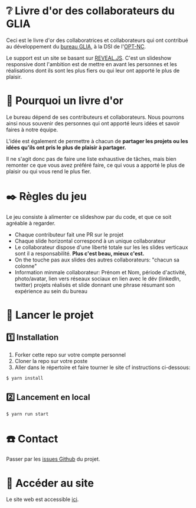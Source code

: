 # ❔ Livre d'or des collaborateurs du GLIA


Ceci est le livre d'or des collaboratrices et collaborateurs qui ont contribué au développement
du [bureau GLIA](https://www.linkedin.com/posts/adrien-sales_paroles-dagent-adrien-sales-activity-6636763415731896320-PSkG),
à la DSI de l'[OPT-NC](https://www.linkedin.com/company/opt-new-caledonia/).

Le support est un site se basant sur [REVEAL.JS](https://revealjs.com/#/). C'est un slideshow responsive
dont l'ambition est de mettre en avant les personnes et les réalisations dont ils sont les plus fiers ou
qui leur ont apporté le plus de plaisir.

# 🎯 Pourquoi un livre d'or

Le bureau dépend de ses contributeurs et collaborateurs. Nous pourrons ainsi nous souvenir des
personnes qui ont apporté leurs idées et savoir faires à notre équipe.

L'idée est également de permettre à chacun de **partager les projets ou les idées qu'ils
ont pris le plus de plaisir à partager.**

Il ne s'agit donc pas de faire une liste exhaustive de tâches, mais bien remonter ce
que vous avez préféré faire, ce qui vous a apporté le plus de plaisir ou qui vous rend
le plus fier.

# ✒️ Règles du jeu

Le jeu consiste à alimenter ce slideshow par du code, et que ce soit agréable à regarder.

- Chaque contributeur fait une PR sur le projet
- Chaque slide horizontal correspond à un unique collaborateur
- Le collaborateur dispose d'une liberté totale sur les les slides verticaux sont il  a responsabilité. **Plus c'est beau, mieux c'est.**
- On the touche pas aux slides des autres collaborateurs: "chacun sa colonne"
- Information minmale collaborateur: Prénom et Nom, période d'activité, photo/avatar, lien vers réseaux sociaux en lien avec le dév (linkedIn, twitter) projets réalisés et slide donnant une phrase résumant son expérience au sein du bureau

# 🚀 Lancer le projet

## 1️⃣ Installation

1. Forker cette repo sur votre compte personnel
2. Cloner la repo sur votre poste
3. Aller dans le répertoire et faire tourner le site cf instructions ci-dessous:

```sh
$ yarn install
```

## 2️⃣ Lancement en local

```sh
$ yarn run start
```

# ☎️ Contact

Passer par les [issues Github](https://github.com/adriens/livre-or-collaborateurs-glia-slideshow/issues) du projet.

# 🔖 Accéder au site

Le site web est accessible [ici](https://bit.ly/3RuNs1o).
